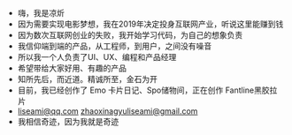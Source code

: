 - 嗨，我是凉炘
- 因为需要实现电影梦想，我在2019年决定投身互联网产业，听说这里能赚到钱
- 因为数次互联网创业的失败，我开始学习代码，为自己的想象负责
- 我信仰端到端的产品，从工程师，到用户，之间没有噪音
- 所以我一个人负责了UI、UX、编程和产品经理
- 希望带给大家好用、有趣的产品
- 知所先后，而近道。精诚所至，金石为开
- 目前，我已经创作了 Emo 卡片日记、Spo储物间，正在创作 Fantline黑胶拉片
- liseami@qq.com zhaoxinagyuliseami@gmail.com
- 我相信奇迹，因为我就是奇迹

<!---
liseami/liseami is a ✨ special ✨ repository because its `README.md` (this file) appears on your GitHub profile.
You can click the Preview link to take a look at your changes.
--->
